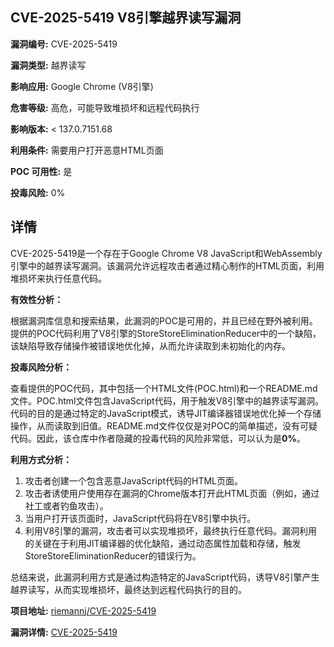 ## CVE-2025-5419 V8引擎越界读写漏洞

**漏洞编号:** CVE-2025-5419

**漏洞类型:** 越界读写

**影响应用:** Google Chrome (V8引擎)

**危害等级:** 高危，可能导致堆损坏和远程代码执行

**影响版本:** < 137.0.7151.68

**利用条件:** 需要用户打开恶意HTML页面

**POC 可用性:** 是

**投毒风险:** 0%

## 详情

CVE-2025-5419是一个存在于Google Chrome V8 JavaScript和WebAssembly引擎中的越界读写漏洞。该漏洞允许远程攻击者通过精心制作的HTML页面，利用堆损坏来执行任意代码。

**有效性分析：**

根据漏洞库信息和搜索结果，此漏洞的POC是可用的，并且已经在野外被利用。提供的POC代码利用了V8引擎的StoreStoreEliminationReducer中的一个缺陷，该缺陷导致存储操作被错误地优化掉，从而允许读取到未初始化的内存。

**投毒风险分析：**

查看提供的POC代码，其中包括一个HTML文件(POC.html)和一个README.md文件。POC.html文件包含JavaScript代码，用于触发V8引擎中的越界读写漏洞。代码的目的是通过特定的JavaScript模式，诱导JIT编译器错误地优化掉一个存储操作，从而读取到旧值。README.md文件仅仅是对POC的简单描述，没有可疑代码。因此，该仓库中作者隐藏的投毒代码的风险非常低，可以认为是**0%**。

**利用方式分析：**

1.  攻击者创建一个包含恶意JavaScript代码的HTML页面。
2.  攻击者诱使用户使用存在漏洞的Chrome版本打开此HTML页面（例如，通过社工或者钓鱼攻击）。
3.  当用户打开该页面时，JavaScript代码将在V8引擎中执行。
4.  利用V8引擎的漏洞，攻击者可以实现堆损坏，最终执行任意代码。漏洞利用的关键在于利用JIT编译器的优化缺陷，通过动态属性加载和存储，触发StoreStoreEliminationReducer的错误行为。

总结来说，此漏洞利用方式是通过构造特定的JavaScript代码，诱导V8引擎产生越界读写，从而实现堆损坏，最终达到远程代码执行的目的。

**项目地址:** [riemannj/CVE-2025-5419](https://github.com/riemannj/CVE-2025-5419)

**漏洞详情:** [CVE-2025-5419](https://nvd.nist.gov/vuln/detail/CVE-2025-5419)